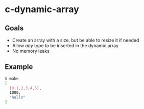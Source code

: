 # c-dynamic-array

## Goals

- Create an array with a size, but be able to resize it if needed
- Allow *any* type to be inserted in the dynamic array
- No memory leaks

## Example
```sh
$ make
[
  [0,1,2,3,4,5],
  1000,
  "hello"
]
```
